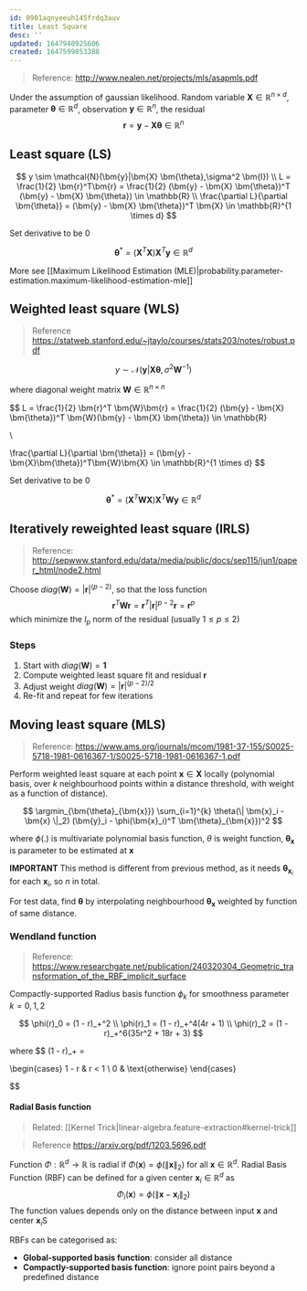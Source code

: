 ```yaml
---
id: 0901aqnyeeuh145frdq3auv
title: Least Square
desc: ''
updated: 1647940925606
created: 1647599853388
---
```


> Reference: http://www.nealen.net/projects/mls/asapmls.pdf

Under the assumption of gaussian likelihood.
Random variable $\bm{X} \in \mathbb{R}^{n \times d}$, parameter $\bm{\theta} \in \mathbb{R}^{d}$, observation $\bm{y} \in \mathbb{R}^{n}$, the residual
$$
\bm{r} = \bm{y} - \bm{X} \bm{\theta} \in \mathbb{R}^n
$$
## Least square (LS)

$$
y \sim \mathcal{N}(\bm{y}|\bm{X} \bm{\theta},\sigma^2 \bm{I})
\\
L = \frac{1}{2} \bm{r}^T\bm{r} = \frac{1}{2} (\bm{y} - \bm{X} \bm{\theta})^T (\bm{y} - \bm{X} \bm{\theta}) \in \mathbb{R}
\\
\frac{\partial L}{\partial \bm{\theta}} = (\bm{y} - \bm{X} \bm{\theta})^T \bm{X} \in \mathbb{R}^{1 \times d}
$$

Set derivative to be 0

$$
\bm{\theta}^* = (\bm{X}^T \bm{X}) \bm{X}^T \bm{y} \in \mathbb{R}^d
$$

More see [[Maximum Likelihood Estimation (MLE)|probability.parameter-estimation.maximum-likelihood-estimation-mle]]

## Weighted least square (WLS)

> Reference https://statweb.stanford.edu/~jtaylo/courses/stats203/notes/robust.pdf

$$
y \sim \mathcal{N}(\bm{y}|\bm{X} \bm{\theta},\sigma^2 \bm{W}^{-1})
$$

where diagonal weight matrix $\bm{W} \in \mathbb{R}^{n \times n}$

$$
L = \frac{1}{2} \bm{r}^T \bm{W}\bm{r} = \frac{1}{2} (\bm{y} - \bm{X} \bm{\theta})^T \bm{W}(\bm{y} - \bm{X} \bm{\theta}) \in \mathbb{R}

\\

\frac{\partial L}{\partial \bm{\theta}} = (\bm{y} - \bm{X}\bm{\theta})^T\bm{W}\bm{X} \in \mathbb{R}^{1 \times d}
$$

Set derivative to be 0

$$
\bm{\theta}^* = (\bm{X}^T \bm{W} \bm{X}) \bm{X}^T \bm{W} \bm{y} \in \mathbb{R}^d
$$

## Iteratively reweighted least square (IRLS)
> Reference: http://sepwww.stanford.edu/data/media/public/docs/sep115/jun1/paper_html/node2.html

Choose $diag(\bm{W}) = |\bm{r}|^{(p-2)}$, so that the loss function
$$
\bm{r}^T \bm{W} \bm{r} = \bm{r}^T |\bm{r}|^{p-2} \bm{r} = \bm{r}^p
$$
which minimize the $l_p$ norm of the residual (usually $1 \le p \le 2$)

### Steps
1. Start with $diag(\bm{W}) = \bm{1}$
2. Compute weighted least square fit and residual $\bm{r}$
3. Adjust weight $diag(\bm{W}) = |\bm{r}|^{(p-2)/2}$
4. Re-fit and repeat for few iterations

## Moving least square (MLS)

> Reference: https://www.ams.org/journals/mcom/1981-37-155/S0025-5718-1981-0616367-1/S0025-5718-1981-0616367-1.pdf

Perform weighted least square at each point $\bm{x} \in \bm{X}$ locally (polynomial basis, over $k$ neighbourhood points within a distance threshold, with weight as a function of distance).

$$
\argmin_{\bm{\theta}_{\bm{x}}} \sum_{i=1}^{k} \theta(\| \bm{x}_i - \bm{x} \|_2) (\bm{y}_i - \phi(\bm{x}_i)^T \bm{\theta}_{\bm{x}})^2
$$

where $\phi(.)$ is multivariate polynomial basis function, $\theta$ is weight function, $\bm{\theta}_{\bm{x}}$ is parameter to be estimated at $\bm{x}$

**IMPORTANT** This method is different from previous method, as it needs $\bm{\theta}_{\bm{x}_i}$ for each $\bm{x}_i$, so $n$ in total.

For test data, find $\bm{\theta}$ by interpolating neighbourhood $\bm{\theta}_{\bm{x}}$ weighted by function of same distance.


### Wendland function
> Reference: https://www.researchgate.net/publication/240320304_Geometric_transformation_of_the_RBF_implicit_surface

Compactly-supported Radius basis function $\phi_k$ for smoothness parameter $k=0,1,2$

$$
\phi(r)_0 = (1 - r)_+^2 \\
\phi(r)_1 = (1 - r)_+^4(4r + 1) \\
\phi(r)_2 = (1 - r)_+^6(35r^2 + 18r + 3)
$$

where
$$
(1 - r)_+ =

\begin{cases}
1 - r & r < 1 \\
0     & \text{otherwise}
\end{cases}

$$

#### Radial Basis function
> Related: [[Kernel Trick|linear-algebra.feature-extraction#kernel-trick]]

> Reference https://arxiv.org/pdf/1203.5696.pdf

Function $\Phi: \mathbb{R}^d \rightarrow \mathbb{R}$ is radial if $\Phi(\bm{x}) = \phi(\|\bm{x}\|_2)$ for all $\bm{x} \in \mathbb{R}^d$. Radial Basis Function (RBF) can be defined for a given center $\bm{x}_i \in \mathbb{R}^d$ as
$$
\Phi_i(\bm{x}) = \phi(\| \bm{x} - \bm{x}_i \|_2)
$$
The function values depends only on the distance between input $\bm{x}$ and center $\bm{x}_i$S


RBFs can be categorised as:

- **Global-supported basis function**: consider all distance
- **Compactly-supported basis function**: ignore point pairs beyond a predefined distance